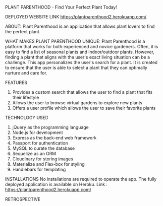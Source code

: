 PLANT PARENTHOOD - Find Your Perfect Plant Today!

DEPLOYED WEBSITE LINK
 https://plantparenthood2.herokuapp.com/

ABOUT: Plant Parenthood is an application that allows plant lovers to find the perfect plant.

WHAT MAKES PLANT PARENTHOOD UNIQUE: Plant Parenthood is a platform that works for both experienced and novice gardeners. Often, it is easy to find a list of seasonal plants and indoor/outdoor plants. However, finding a plant that aligns with the user's exact living situation can be a challenge. This app personalizes the user's search for a plant. It is created to ensure that the user is able to select a plant that they can optimally nurture and care for.  

FEATURES
1) Provides a custom search that allows the user to find a plant that fits their lifestyle
2) Allows the user to browse virtual gardens to explore new plants
3) Offers a user profile which allows the user to save their favorite plants 

TECHNOLOGY USED 
1) jQuery as the programming language
2) Node.js for development
3) Express as the back-end web framework 
4) Passport for authentication
5) MySQL to curate the database 
6) Sequelize as an ORM
7) Cloudinary for storing images 
8) Materialize and Flex-box for styling
9) Handlebars for templating 

INSTALLATIONS 
No installations are required to operate the app. The fully deployed application is available on Heroku. 
Link : https://plantparenthood2.herokuapp.com/

RETROSPECTIVE 





